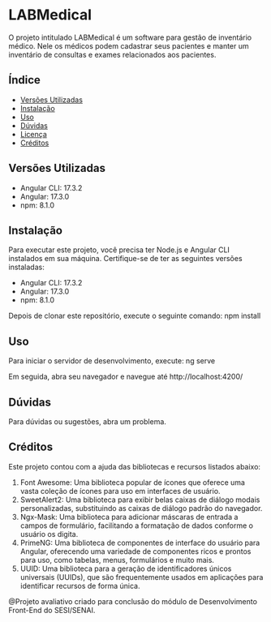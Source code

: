 # LABMedical
O projeto intitulado LABMedical é um software para gestão de inventário médico. Nele os médicos podem cadastrar seus pacientes e manter um inventário de consultas e exames relacionados aos pacientes. 

## Índice
- [Versões Utilizadas](#versões-utilizadas)
- [Instalação](#instalação)
- [Uso](#uso)
- [Dúvidas](#dúvidas)
- [Licença](#licença)
- [Créditos](#créditos)

## Versões Utilizadas
- Angular CLI: 17.3.2
- Angular: 17.3.0
- npm: 8.1.0

## Instalação
Para executar este projeto, você precisa ter Node.js e Angular CLI instalados em sua máquina. Certifique-se de ter as seguintes versões instaladas:

- Angular CLI: 17.3.2
- Angular: 17.3.0
- npm: 8.1.0

Depois de clonar este repositório, execute o seguinte comando: npm install

## Uso
Para iniciar o servidor de desenvolvimento, execute: ng serve

Em seguida, abra seu navegador e navegue até http://localhost:4200/

## Dúvidas
Para dúvidas ou sugestões, abra um problema.

## Créditos
Este projeto contou com a ajuda das bibliotecas e recursos listados abaixo: 

1. Font Awesome: Uma biblioteca popular de ícones que oferece uma vasta coleção de ícones para uso em interfaces de usuário.
2. SweetAlert2: Uma biblioteca para exibir belas caixas de diálogo modais personalizadas, substituindo as caixas de diálogo padrão do navegador.
3. Ngx-Mask: Uma biblioteca para adicionar máscaras de entrada a campos de formulário, facilitando a formatação de dados conforme o usuário os digita.
4. PrimeNG: Uma biblioteca de componentes de interface do usuário para Angular, oferecendo uma variedade de componentes ricos e prontos para uso, como tabelas, menus, formulários e muito mais.
5. UUID: Uma biblioteca para a geração de identificadores únicos universais (UUIDs), que são frequentemente usados em aplicações para identificar recursos de forma única.

@Projeto avaliativo criado para conclusão do módulo de Desenvolvimento Front-End do SESI/SENAI.
